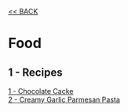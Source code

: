 [<< BACK ](README.md)

# Food

## 1 - Recipes

[1 - Chocolate Cacke](chocolate-cacke.md)<br/>
[2 - Creamy Garlic Parmesan Pasta](pasta.md)<br/>
